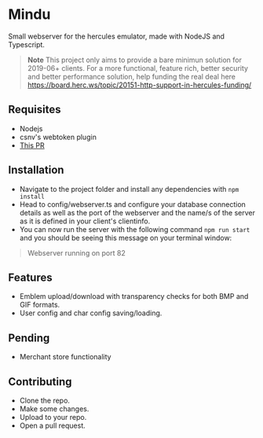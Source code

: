 
# Mindu

Small webserver for the hercules emulator, made with NodeJS and Typescript.

> **Note**
> This project only aims to provide a bare minimun solution for 2019-06+ clients.
For a more functional, feature rich, better security and better performance solution, help funding the real deal here https://board.herc.ws/topic/20151-http-support-in-hercules-funding/


## Requisites

- Nodejs
- csnv's webtoken plugin
- [This PR](https://github.com/HerculesWS/Hercules/pull/3183)

## Installation
- Navigate to the project folder and install any dependencies with `npm install`
- Head to config/webserver.ts and configure your database connection details as well as the port of the webserver and the name/s of the server as it is defined in your client's clientinfo.
- You can now run the server with the following command `npm run start` and you should be seeing this message on your terminal window:
> Webserver running on port 82

## Features
- Emblem upload/download with transparency checks for both BMP and GIF formats.
- User config and char config saving/loading.

## Pending
- Merchant store functionality

## Contributing
- Clone the repo.
- Make some changes.
- Upload to your repo.
- Open a pull request.